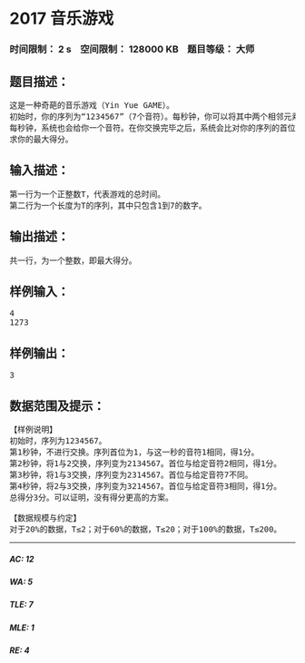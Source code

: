 # 2017 音乐游戏   
### 时间限制： 2 s&nbsp;&nbsp;&nbsp;&nbsp;空间限制： 128000 KB&nbsp;&nbsp;&nbsp;&nbsp;题目等级： 大师  
## 题目描述：  

<pre>
这是一种奇葩的音乐游戏（Yin Yue GAME）。
初始时，你的序列为“1234567”（7个音符）。每秒钟，你可以将其中两个相邻元素交换。
每秒钟，系统也会给你一个音符。在你交换完毕之后，系统会比对你的序列的首位与该音符是否相同。如果相同，你得到1分。
求你的最大得分。
</pre>
  
  
## 输入描述：  

<pre>
第一行为一个正整数T，代表游戏的总时间。
第二行为一个长度为T的序列，其中只包含1到7的数字。
</pre>
  
  
## 输出描述：  

<pre>
共一行，为一个整数，即最大得分。
</pre>
  
  
## 样例输入：  

<pre>
4
1273
</pre>
  
  
## 样例输出：  

<pre>
3
</pre>
  
  
## 数据范围及提示：  

<pre>
【样例说明】
初始时，序列为1234567。
第1秒钟，不进行交换。序列首位为1，与这一秒的音符1相同，得1分。
第2秒钟，将1与2交换，序列变为2134567。首位与给定音符2相同，得1分。
第3秒钟，将1与3交换，序列变为2314567。首位与给定音符7不同。
第4秒钟，将2与3交换，序列变为3214567。首位与给定音符3相同，得1分。
总得分3分。可以证明，没有得分更高的方案。
 
【数据规模与约定】
对于20%的数据，T≤2；对于60%的数据，T≤20；对于100%的数据，T≤200。
</pre>
  
  
***  

##### AC: 12  
##### WA: 5  
##### TLE: 7  
##### MLE: 1  
##### RE: 4  
